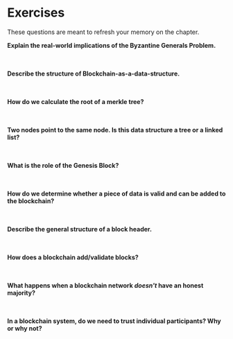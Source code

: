 # Exercises
These questions are meant to refresh your memory on the chapter. 

**Explain the real-world implications of the Byzantine Generals Problem.** 
<br />
<br />
<br />

**Describe the structure of Blockchain-as-a-data-structure.**
<br />
<br />
<br />

**How do we calculate the root of a merkle tree?**
<br />
<br />
<br />

**Two nodes point to the same node. Is this data structure a tree or a linked list?**
<br />
<br />
<br />

**What is the role of the Genesis Block?**
<br />
<br />
<br />

**How do we determine whether a piece of data is valid and can be added to the blockchain?**
<br />
<br />
<br />

**Describe the general structure of a block header.**
<br />
<br />
<br />

**How does a blockchain add/validate blocks?**
<br />
<br />
<br />

**What happens when a blockchain network *doesn't* have an honest majority?**
<br />
<br />
<br />

**In a blockchain system, do we need to trust individual participants? Why or why not?**